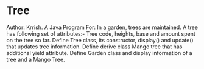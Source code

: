 # Tree
Author: Krrish. A Java Program For: In a garden, trees are maintained. A tree has following set of attributes:-  Tree code, heights, base and amount spent on the tree so far. Define Tree class, its constructor, display() and update() that updates tree information.  Define derive class Mango tree that has additional yield attribute.  Define Garden class and display information of a tree and a Mango Tree.
